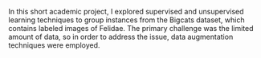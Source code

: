 In this short academic project, I explored supervised and unsupervised learning techniques to group instances from the Bigcats dataset, which contains labeled images of Felidae. 
The primary challenge was the limited amount of data, so in order to address the issue, data augmentation techniques were employed.
